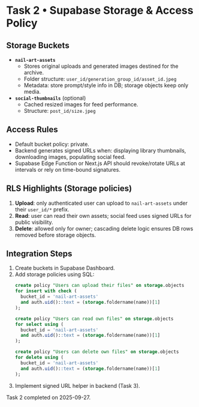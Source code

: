 # Task 2 • Supabase Storage & Access Policy

## Storage Buckets
- **`nail-art-assets`**
  - Stores original uploads and generated images destined for the archive.
  - Folder structure: `user_id/generation_group_id/asset_id.jpeg`
  - Metadata: store prompt/style info in DB; storage objects keep only media.
- **`social-thumbnails`** (optional)
  - Cached resized images for feed performance.
  - Structure: `post_id/size.jpeg`

## Access Rules
- Default bucket policy: private.
- Backend generates signed URLs when: displaying library thumbnails, downloading images, populating social feed.
- Supabase Edge Function or Next.js API should revoke/rotate URLs at intervals or rely on time-bound signatures.

## RLS Highlights (Storage policies)
1. **Upload**: only authenticated user can upload to `nail-art-assets` under their `user_id/*` prefix.
2. **Read**: user can read their own assets; social feed uses signed URLs for public visibility.
3. **Delete**: allowed only for owner; cascading delete logic ensures DB rows removed before storage objects.

## Integration Steps
1. Create buckets in Supabase Dashboard.
2. Add storage policies using SQL:
   ```sql
   create policy "Users can upload their files" on storage.objects
   for insert with check (
     bucket_id = 'nail-art-assets'
     and auth.uid()::text = (storage.foldername(name))[1]
   );

   create policy "Users can read own files" on storage.objects
   for select using (
     bucket_id = 'nail-art-assets'
     and auth.uid()::text = (storage.foldername(name))[1]
   );

   create policy "Users can delete own files" on storage.objects
   for delete using (
     bucket_id = 'nail-art-assets'
     and auth.uid()::text = (storage.foldername(name))[1]
   );
   ```
3. Implement signed URL helper in backend (Task 3).

Task 2 completed on 2025-09-27.
